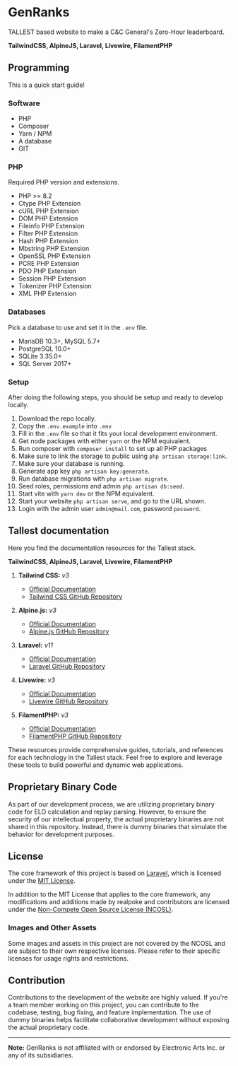 # GenRanks
TALLEST based website to make a C&C General's Zero-Hour leaderboard.

**TailwindCSS, AlpineJS, Laravel, Livewire, FilamentPHP**

## Programming
This is a quick start guide!

### Software
* PHP
* Composer
* Yarn / NPM
* A database
* GIT

### PHP
Required PHP version and extensions.
* PHP >= 8.2
* Ctype PHP Extension
* cURL PHP Extension
* DOM PHP Extension
* Fileinfo PHP Extension
* Filter PHP Extension
* Hash PHP Extension
* Mbstring PHP Extension
* OpenSSL PHP Extension
* PCRE PHP Extension
* PDO PHP Extension
* Session PHP Extension
* Tokenizer PHP Extension
* XML PHP Extension

### Databases
Pick a database to use and set it in the `.env` file.
* MariaDB 10.3+, MySQL 5.7+
* PostgreSQL 10.0+
* SQLite 3.35.0+
* SQL Server 2017+

### Setup
After doing the following steps, you should be setup and ready to develop locally.
1. Download the repo locally.
2. Copy the `.env.example` into `.env`
3. Fill in the `.env` file so that it fits your local development environment.
5. Get node packages with either `yarn` or the NPM equivalent.
6. Run composer with `composer install` to set up all PHP packages
7. Make sure to link the storage to public using `php artisan storage:link`.
8. Make sure your database is running.
9. Generate app key `php artisan key:generate`.
10. Run database migrations with `php artisan migrate`.
11. Seed roles, permissions and admin `php artisan db:seed`.
11. Start vite with `yarn dev` or the NPM equivalent.
12. Start your website `php artisan serve`, and go to the URL shown.
13. Login with the admin user `admin@mail.com`, password `password`.

## Tallest documentation

Here you find the documentation resources for the Tallest stack.

**TailwindCSS, AlpineJS, Laravel, Livewire, FilamentPHP**

1. **Tailwind CSS:** _v3_
   - [Official Documentation](https://tailwindcss.com/docs)
   - [Tailwind CSS GitHub Repository](https://github.com/tailwindcss/tailwindcss)

2. **Alpine.js:** _v3_
   - [Official Documentation](https://alpinejs.dev/start-here)
   - [Alpine.js GitHub Repository](https://github.com/alpinejs/alpine)

3. **Laravel:** _v11_
   - [Official Documentation](https://laravel.com/docs)
   - [Laravel GitHub Repository](https://github.com/laravel/laravel)

4. **Livewire:** _v3_
   - [Official Documentation](https://livewire.laravel.com/docs/)
   - [Livewire GitHub Repository](https://github.com/livewire/livewire)

5. **FilamentPHP:** _v3_
   - [Official Documentation](https://filamentphp.com/docs)
   - [FilamentPHP GitHub Repository](https://github.com/filamentphp/filament)

These resources provide comprehensive guides, tutorials, and references for each technology in the Tallest stack. Feel free to explore and leverage these tools to build powerful and dynamic web applications.

## Proprietary Binary Code

As part of our development process, we are utilizing proprietary binary code for ELO calculation and replay parsing. However, to ensure the security of our intellectual property, the actual proprietary binaries are not shared in this repository. Instead, there is dummy binaries that simulate the behavior for development purposes.

## License

The core framework of this project is based on [Laravel](https://laravel.com/), which is licensed under the [MIT License](https://opensource.org/license/MIT).

In addition to the MIT License that applies to the core framework, any modifications and additions made by realpoke and contributors are licensed under the [Non-Compete Open Source License (NCOSL)](LICENSE.md).

### Images and Other Assets

Some images and assets in this project are not covered by the NCOSL and are subject to their own respective licenses. Please refer to their specific licenses for usage rights and restrictions.

## Contribution

Contributions to the development of the website are highly valued. If you're a team member working on this project, you can contribute to the codebase, testing, bug fixing, and feature implementation. The use of dummy binaries helps facilitate collaborative development without exposing the actual proprietary code.


---

**Note:** GenRanks is not affiliated with or endorsed by Electronic Arts Inc. or any of its subsidiaries.
